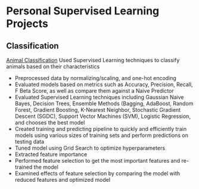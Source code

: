 # Personal Supervised Learning Projects

## Classification
[Animal Classification](https://github.com/Wilann/Animal-Classification)
Used Supervised Learning techniques to classify animals based on their characteristics

- Preprocessed data by normalizing/scaling, and one-hot encoding
- Evaluated models based on metrics such as Accuracy, Precision, Recall, F Beta Score, as well as compare them against a Naive Predictor
- Evaluated Supervised Learning techniques including Gaussian Naive Bayes, Decision Trees, Ensemble Methods (Bagging, AdaBoost, Random Forest, Gradient Boosting, K-Nearest Neighbor, Stochastic Gradient Descent (SGDC), Support Vector Machines (SVM), Logistic Regression, and chooses the best model
- Created training and predicting pipeline to quickly and efficiently train models using various sizes of training sets and perform predictions on testing data
- Tuned model using Grid Search to optimize hyperparameters
- Extracted feature importance
- Performed feature selection to get the most important features and re-trained the model
- Examined effects of feature selection by comparing the model with reduced features and optimized model
